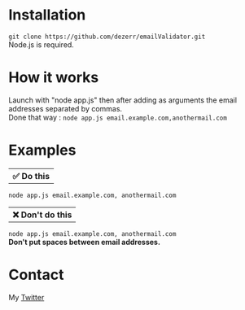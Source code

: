 # Installation

`git clone https://github.com/dezerr/emailValidator.git`
<br>Node.js is required.

# How it works
Launch with "node app.js" then after adding as arguments the email addresses separated by commas.<br>
Done that way :
`node app.js email.example.com,anothermail.com`

# Examples

<table>
<tr>
    <th>✅  Do this</th>
</tr>
</table>

`node app.js email.example.com, anothermail.com`

<table>
<tr>
  <th>❌  Don't do this</th>
</tr>
</table>

`node app.js email.example.com, anothermail.com`<br>
 **Don't put spaces between email addresses.**

# Contact
My [Twitter](https://twitter.com/dezerr_)
